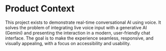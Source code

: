 # Product Context

This project exists to demonstrate real-time conversational AI using voice. It solves the problem of integrating live voice input with a generative AI (Gemini) and presenting the interaction in a modern, user-friendly chat interface. The goal is to make the experience seamless, responsive, and visually appealing, with a focus on accessibility and usability.
